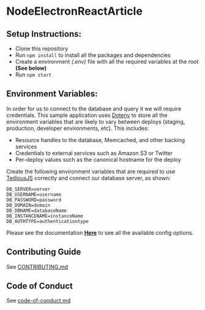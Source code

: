 # NodeElectronReactArticle

## Setup Instructions:

* Clone this repository
* Run `npm install` to install all the packages and dependencies
* Create a environment *(.env)* file with all the required variables at the root **(See below)**
* Run `npm start`

## Environment Variables:

In order for us to connect to the database and query it we will require credentials. This sample application uses [Dotenv](https://github.com/motdotla/dotenv) to store all the environment variables that are likely to vary between deploys (staging, production, developer environments, etc). This includes:

* Resource handles to the database, Memcached, and other backing services
* Credentials to external services such as Amazon S3 or Twitter
* Per-deploy values such as the canonical hostname for the deploy

Create the following environment variables that are required to use [TediousJS](http://tediousjs.github.io/tedious/index.html) correctly and connect our database server, as shown:

```dosini
DB_SERVER=server
DB_USERNAME=username
DB_PASSWORD=password
DB_DOMAIN=domain
DB_DBNAME=databaseName
DB_INSTANCENAME=instanceName
DB_AUTHTYPE=authenticationtype
```

Please see the documentation **[Here](http://tediousjs.github.io/tedious/api-connection.html)** to see all the available config options.

## Contributing Guide

See [CONTRIBUTING.md](CONTRIBUTING.md)

## Code of Conduct

See [code-of-conduct.md](code-of-conduct.md)